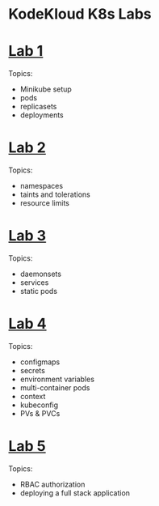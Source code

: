 # KodeKloud K8s Labs

# [Lab 1](./lab-1.md)
Topics:

 - Minikube setup
 - pods
 - replicasets
 - deployments

# [Lab 2](./lab-2.md)
Topics:

 - namespaces
 - taints and tolerations
 - resource limits

# [Lab 3](./lab-3.md)
Topics:

 - daemonsets
 - services
 - static pods

# [Lab 4](./lab-4.md)
Topics:

 - configmaps
 - secrets
 - environment variables
 - multi-container pods
 - context
 - kubeconfig
 - PVs & PVCs

# [Lab 5](./lab-5.md)
Topics:

- RBAC authorization
- deploying a full stack application
